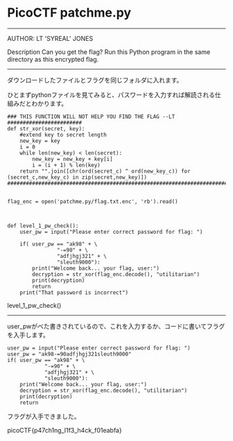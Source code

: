 # PicoCTF patchme.py

---

AUTHOR: LT 'SYREAL' JONES

Description
Can you get the flag?
Run this Python program in the same directory as this encrypted flag.


---

ダウンロードしたファイルとフラグを同じフォルダに入れます。

ひとまずpythonファイルを見てみると、パスワードを入力すれば解読される仕組みだとわかります。


    ### THIS FUNCTION WILL NOT HELP YOU FIND THE FLAG --LT ########################
    def str_xor(secret, key):
        #extend key to secret length
        new_key = key
        i = 0
        while len(new_key) < len(secret):
            new_key = new_key + key[i]
            i = (i + 1) % len(key)        
        return "".join([chr(ord(secret_c) ^ ord(new_key_c)) for (secret_c,new_key_c) in zip(secret,new_key)])
    ###############################################################################


    flag_enc = open('patchme.py/flag.txt.enc', 'rb').read()



    def level_1_pw_check():
        user_pw = input("Please enter correct password for flag: ")
        
        if( user_pw == "ak98" + \
                    "-=90" + \
                    "adfjhgj321" + \
                    "sleuth9000"):
            print("Welcome back... your flag, user:")
            decryption = str_xor(flag_enc.decode(), "utilitarian")
            print(decryption)
            return
        print("That password is incorrect")



level_1_pw_check()

---

user_pwがべた書きされているので、これを入力するか、コードに書いてフラグを入手します。


    user_pw = input("Please enter correct password for flag: ")
    user_pw = "ak98-=90adfjhgj321sleuth9000"
    if( user_pw == "ak98" + \
                "-=90" + \
                "adfjhgj321" + \
                "sleuth9000"):
        print("Welcome back... your flag, user:")
        decryption = str_xor(flag_enc.decode(), "utilitarian")
        print(decryption)
        return

フラグが入手できました。

picoCTF{p47ch1ng_l1f3_h4ck_f01eabfa}